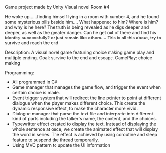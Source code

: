 Game project made by Unity
Visual novel
Room #4

He woke up......finding himself lying in a room with number 4, and he found some mysterious pills beside him....
What happened to him? Where is him? and why is he here?
The truth is being revealed as he digs deeper and deeper, as well as the greater danger.
Can he get out of there and find his identity successfully? or just remain like others....
This is all this about, try to survive and reach the end

Description:
A visual novel game featuring choice making game play and multiple ending.
Goal: survive to the end and escape.
GamePlay: choice making

Programming:
- All programmed in C#
- Game manager that manages the game flow, and trigger the event when certain choice is made.
- Event trigger system that will redirect the line pointer to point at different dialogue when the player makes different choice. This create the dynamic responsive effect, to make the character more vivid.
- Dialogue manager that parse the text file and interprete into different kind of parts including the talker's name, the content, and the choices.
- Typewritter effect created to display the text. Instead of displaying the whole sentence at once, we create the animated effect that will display the word in series. The effect is achieved by using coroutine and sleep feature to suspend the thread temporarily.
- Using MVC pattern to update the UI information
